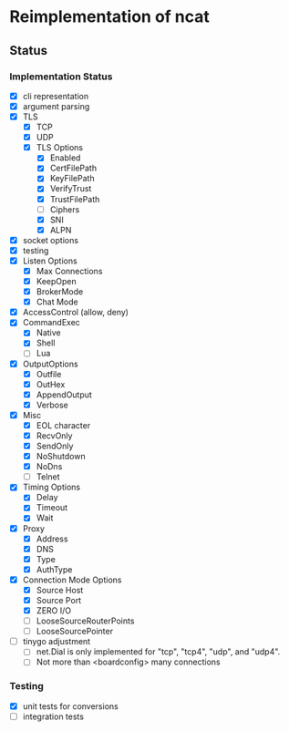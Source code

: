 # Reimplementation of ncat 

## Status

### Implementation Status

- [x] cli representation
- [x] argument parsing
- [x] TLS
    - [x] TCP
    - [x] UDP
    - [x] TLS Options
      - [x] Enabled
      - [x] CertFilePath
      - [x] KeyFilePath
      - [x] VerifyTrust
      - [x] TrustFilePath
      - [ ] Ciphers 
      - [x] SNI
      - [x] ALPN 
- [x] socket options
- [x] testing
- [x] Listen Options
  - [x] Max Connections
  - [x] KeepOpen
  - [x] BrokerMode 
  - [x] Chat Mode
- [x] AccessControl (allow, deny)
- [x] CommandExec
  - [x] Native
  - [x] Shell
  - [ ] Lua 
- [x] OutputOptions
  - [x] Outfile
  - [x] OutHex
  - [x] AppendOutput
  - [x] Verbose
- [x] Misc
  - [x] EOL character
  - [x] RecvOnly
  - [x] SendOnly
  - [x] NoShutdown
  - [x] NoDns
  - [ ] Telnet 
- [x] Timing Options
  - [x] Delay
  - [x] Timeout
  - [x] Wait
- [x] Proxy
  - [x] Address
  - [x] DNS
  - [x] Type
  - [x] AuthType  
- [x] Connection Mode Options
  - [x] Source Host
  - [x] Source Port
  - [x]  ZERO I/O
  - [ ]  LooseSourceRouterPoints 
  - [ ] LooseSourcePointer 
- [ ] tinygo adjustment
    - [ ] net.Dial is only implemented for "tcp", "tcp4", "udp", and "udp4".
    - [ ] Not more than \<boardconfig\> many connections

### Testing

- [x] unit tests for conversions
- [ ] integration tests 
